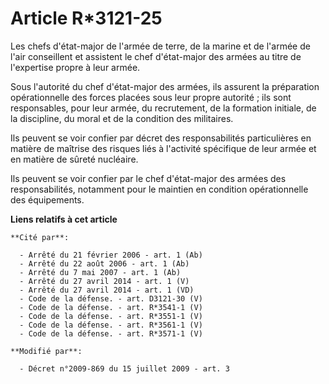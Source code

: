 # Article R*3121-25

Les chefs d'état-major de l'armée de terre, de la marine et de l'armée de l'air conseillent et assistent le chef d'état-major
des armées au titre de l'expertise propre à leur armée. 

Sous l'autorité du chef d'état-major des armées, ils assurent la préparation opérationnelle des forces placées sous leur
propre autorité ; ils sont responsables, pour leur armée, du recrutement, de la formation initiale, de la discipline, du
moral et de la condition des militaires. 

Ils peuvent se voir confier par décret des responsabilités particulières en matière de maîtrise des risques liés à l'activité
spécifique de leur armée et en matière de sûreté nucléaire. 

Ils peuvent se voir confier par le chef d'état-major des armées des responsabilités, notamment pour le maintien en condition
opérationnelle des équipements.

**Liens relatifs à cet article**

	**Cité par**:

	  - Arrêté du 21 février 2006 - art. 1 (Ab)
	  - Arrêté du 22 août 2006 - art. 1 (Ab)
	  - Arrêté du 7 mai 2007 - art. 1 (Ab)
	  - Arrêté du 27 avril 2014 - art. 1 (V)
	  - Arrêté du 27 avril 2014 - art. 1 (VD)
	  - Code de la défense. - art. D3121-30 (V)
	  - Code de la défense. - art. R*3541-1 (V)
	  - Code de la défense. - art. R*3551-1 (V)
	  - Code de la défense. - art. R*3561-1 (V)
	  - Code de la défense. - art. R*3571-1 (V)

	**Modifié par**:

	  - Décret n°2009-869 du 15 juillet 2009 - art. 3
